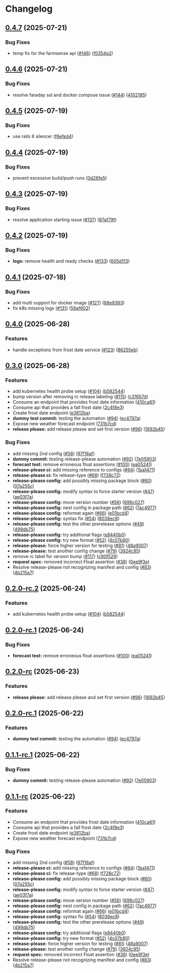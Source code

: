 # Changelog

## [0.4.7](https://github.com/Plant-Coach/plant_coach_weather_api/compare/v0.4.6...v0.4.7) (2025-07-21)


### Bug Fixes

* temp fix for the farmsense api ([#146](https://github.com/Plant-Coach/plant_coach_weather_api/issues/146)) ([f0354e2](https://github.com/Plant-Coach/plant_coach_weather_api/commit/f0354e2545fd083a7ffd7d99dd7edbbbce0a8c2c))

## [0.4.6](https://github.com/Plant-Coach/plant_coach_weather_api/compare/v0.4.5...v0.4.6) (2025-07-21)


### Bug Fixes

* resolve faraday ssl and docker compose issue ([#144](https://github.com/Plant-Coach/plant_coach_weather_api/issues/144)) ([4102185](https://github.com/Plant-Coach/plant_coach_weather_api/commit/41021850e165e9890d00425ec47472fec7ebf8a7))

## [0.4.5](https://github.com/Plant-Coach/plant_coach_weather_api/compare/v0.4.4...v0.4.5) (2025-07-19)


### Bug Fixes

* use rails 8 silencer ([f6efed4](https://github.com/Plant-Coach/plant_coach_weather_api/commit/f6efed43e75c8250756826e3e877061b55c3c5e9))

## [0.4.4](https://github.com/Plant-Coach/plant_coach_weather_api/compare/v0.4.3...v0.4.4) (2025-07-19)


### Bug Fixes

* prevent excessive build/push runs ([0d26fe5](https://github.com/Plant-Coach/plant_coach_weather_api/commit/0d26fe5f73c2979a8a0f98f7ae79a5ed8e28230e))

## [0.4.3](https://github.com/Plant-Coach/plant_coach_weather_api/compare/v0.4.2...v0.4.3) (2025-07-19)


### Bug Fixes

* resolve application starting issue ([#137](https://github.com/Plant-Coach/plant_coach_weather_api/issues/137)) ([87af79f](https://github.com/Plant-Coach/plant_coach_weather_api/commit/87af79f4275c5fe636dfe09497e1ce8b67e1c989))

## [0.4.2](https://github.com/Plant-Coach/plant_coach_weather_api/compare/v0.4.1...v0.4.2) (2025-07-19)


### Bug Fixes

* **logs:** remove health and ready checks ([#133](https://github.com/Plant-Coach/plant_coach_weather_api/issues/133)) ([605d113](https://github.com/Plant-Coach/plant_coach_weather_api/commit/605d1137f3da6d449387559555d934680daf5379))

## [0.4.1](https://github.com/Plant-Coach/plant_coach_weather_api/compare/v0.4.0...v0.4.1) (2025-07-18)


### Bug Fixes

* add multi support for docker image ([#127](https://github.com/Plant-Coach/plant_coach_weather_api/issues/127)) ([68e9363](https://github.com/Plant-Coach/plant_coach_weather_api/commit/68e9363ab8f883b227405f4f22083baa5bf3ad31))
* fix k8s missing logs ([#131](https://github.com/Plant-Coach/plant_coach_weather_api/issues/131)) ([56af602](https://github.com/Plant-Coach/plant_coach_weather_api/commit/56af602b2da3e0b65b0531520d75ea211f62261f))

## [0.4.0](https://github.com/Plant-Coach/plant_coach_weather_api/compare/v0.3.0...v0.4.0) (2025-06-28)


### Features

* handle exceptions from frost date service ([#123](https://github.com/Plant-Coach/plant_coach_weather_api/issues/123)) ([86255eb](https://github.com/Plant-Coach/plant_coach_weather_api/commit/86255ebaaac844c083be17c0f55ceab992b938fe))

## [0.3.0](https://github.com/Plant-Coach/plant_coach_weather_api/compare/v0.2.0...v0.3.0) (2025-06-28)


### Features

* add kubernetes health probe setup ([#104](https://github.com/Plant-Coach/plant_coach_weather_api/issues/104)) ([b582544](https://github.com/Plant-Coach/plant_coach_weather_api/commit/b582544791688a9540ac414b4f0a5de7bc66c08a))
* bump version after removing rc release labeling ([#115](https://github.com/Plant-Coach/plant_coach_weather_api/issues/115)) ([c31657d](https://github.com/Plant-Coach/plant_coach_weather_api/commit/c31657db80677baa9ed96b1bf11162c2fc577798))
* Consume an endpoint that provides frost date information ([410ca61](https://github.com/Plant-Coach/plant_coach_weather_api/commit/410ca61e25c1369167923a7989c9cf34125154e4))
* Consume api that provides a fall frost date ([2c4f8e3](https://github.com/Plant-Coach/plant_coach_weather_api/commit/2c4f8e3ec9f52d96420eeca0b8cca660d80f4637))
* Create frost date endpoint ([e3812ba](https://github.com/Plant-Coach/plant_coach_weather_api/commit/e3812ba5fbad132780534b482748fd76338dce0b))
* **dummy test commit:** testing the automation ([#94](https://github.com/Plant-Coach/plant_coach_weather_api/issues/94)) ([ec4797a](https://github.com/Plant-Coach/plant_coach_weather_api/commit/ec4797a3a38dd9725eff9b7f601acc8f5cb36d7b))
* Expose new weather forecast endpoint ([731b7cd](https://github.com/Plant-Coach/plant_coach_weather_api/commit/731b7cde7efe5b838830854a9ad6586dd441e739))
* **release please:** add release please and set first version ([#96](https://github.com/Plant-Coach/plant_coach_weather_api/issues/96)) ([1692b45](https://github.com/Plant-Coach/plant_coach_weather_api/commit/1692b454d6dbd9cd0381be1679962c3a7ce7ea40))


### Bug Fixes

* add missing 2nd config ([#58](https://github.com/Plant-Coach/plant_coach_weather_api/issues/58)) ([97f16af](https://github.com/Plant-Coach/plant_coach_weather_api/commit/97f16af9725f57f418e81454ee76815a6a699e83))
* **dummy commit:** testing release-please automation ([#92](https://github.com/Plant-Coach/plant_coach_weather_api/issues/92)) ([7e05903](https://github.com/Plant-Coach/plant_coach_weather_api/commit/7e05903d9c05939f12e4dd9eaa785647969436ba))
* **forecast test:** remove erroneous float assertions ([#100](https://github.com/Plant-Coach/plant_coach_weather_api/issues/100)) ([ea05241](https://github.com/Plant-Coach/plant_coach_weather_api/commit/ea0524104ada35a8534f2866e0a0fdb40c1c29e4))
* **release-please ci:** add missing reference to configs ([#64](https://github.com/Plant-Coach/plant_coach_weather_api/issues/64)) ([1ba1471](https://github.com/Plant-Coach/plant_coach_weather_api/commit/1ba14713db7027b433353d23488a5f30784fb13e))
* **release-please ci:** fix release-type ([#68](https://github.com/Plant-Coach/plant_coach_weather_api/issues/68)) ([f728c72](https://github.com/Plant-Coach/plant_coach_weather_api/commit/f728c722fe24524fe7db3dc2695d98d61cc27101))
* **release-please config:** add possibly missing package block ([#60](https://github.com/Plant-Coach/plant_coach_weather_api/issues/60)) ([07a255c](https://github.com/Plant-Coach/plant_coach_weather_api/commit/07a255cf1481d097676a423288456649fc5d3607))
* **release-please config:** modify syntax to force starter version ([#47](https://github.com/Plant-Coach/plant_coach_weather_api/issues/47)) ([ae03f7a](https://github.com/Plant-Coach/plant_coach_weather_api/commit/ae03f7a15a7ef6d16040bcbd20e7de763cef5e88))
* **release-please config:** move version number ([#56](https://github.com/Plant-Coach/plant_coach_weather_api/issues/56)) ([698c027](https://github.com/Plant-Coach/plant_coach_weather_api/commit/698c0277f40fa4d7daed5a38c50ce084e723a5f5))
* **release-please config:** nest config in package path ([#62](https://github.com/Plant-Coach/plant_coach_weather_api/issues/62)) ([7ac4977](https://github.com/Plant-Coach/plant_coach_weather_api/commit/7ac4977c335146e011905d306af58a070ddf48c0))
* **release-please config:** reformat again ([#66](https://github.com/Plant-Coach/plant_coach_weather_api/issues/66)) ([e01bcd4](https://github.com/Plant-Coach/plant_coach_weather_api/commit/e01bcd4b7e6140bbb1ea7a9345b7a6eccc3859ca))
* **release-please config:** syntax fix ([#54](https://github.com/Plant-Coach/plant_coach_weather_api/issues/54)) ([8038ec8](https://github.com/Plant-Coach/plant_coach_weather_api/commit/8038ec8204a9c45e3798d09a1eab589fbf5a3866))
* **release-please config:** test the other prerelease options ([#49](https://github.com/Plant-Coach/plant_coach_weather_api/issues/49)) ([499db75](https://github.com/Plant-Coach/plant_coach_weather_api/commit/499db757b09451179a4af95bc749d297a4527549))
* **release-please config:** try additional flags ([e8440b0](https://github.com/Plant-Coach/plant_coach_weather_api/commit/e8440b0cbbfc0b67cd1ab8d3e769b72358510338))
* **release-please config:** try new format ([#52](https://github.com/Plant-Coach/plant_coach_weather_api/issues/52)) ([4c07b80](https://github.com/Plant-Coach/plant_coach_weather_api/commit/4c07b809e0230033c38458de49255edbe63ad73a))
* **release-please:** force higher version for testing ([#81](https://github.com/Plant-Coach/plant_coach_weather_api/issues/81)) ([48a9007](https://github.com/Plant-Coach/plant_coach_weather_api/commit/48a90079e8c7149e8fdc9c9dabce650220274e08))
* **release-please:** test another config change ([#79](https://github.com/Plant-Coach/plant_coach_weather_api/issues/79)) ([3924c95](https://github.com/Plant-Coach/plant_coach_weather_api/commit/3924c9506b98da4ba0e4752428de449fc326a1d4))
* remove rc label for version bump ([#117](https://github.com/Plant-Coach/plant_coach_weather_api/issues/117)) ([c90f529](https://github.com/Plant-Coach/plant_coach_weather_api/commit/c90f529921b624dd953ea8a1eca1bfbc6739c4b3))
* **request spec:** removed incorrect Float assertion ([#38](https://github.com/Plant-Coach/plant_coach_weather_api/issues/38)) ([0ee9f3e](https://github.com/Plant-Coach/plant_coach_weather_api/commit/0ee9f3e314213b5f30df1a8028afc52a02e9da59))
* Resolve release-please not recognizing manifest and config ([#83](https://github.com/Plant-Coach/plant_coach_weather_api/issues/83)) ([4b215a7](https://github.com/Plant-Coach/plant_coach_weather_api/commit/4b215a7a93c2d97ee2cccbffb633c0f577e3190b))

## [0.2.0-rc.2](https://github.com/Plant-Coach/plant_coach_weather_api/compare/v0.2.0-rc.1...v0.2.0-rc.2) (2025-06-24)


### Features

* add kubernetes health probe setup ([#104](https://github.com/Plant-Coach/plant_coach_weather_api/issues/104)) ([b582544](https://github.com/Plant-Coach/plant_coach_weather_api/commit/b582544791688a9540ac414b4f0a5de7bc66c08a))

## [0.2.0-rc.1](https://github.com/Plant-Coach/plant_coach_weather_api/compare/v0.2.0-rc...v0.2.0-rc.1) (2025-06-24)


### Bug Fixes

* **forecast test:** remove erroneous float assertions ([#100](https://github.com/Plant-Coach/plant_coach_weather_api/issues/100)) ([ea05241](https://github.com/Plant-Coach/plant_coach_weather_api/commit/ea0524104ada35a8534f2866e0a0fdb40c1c29e4))

## [0.2.0-rc](https://github.com/Plant-Coach/plant_coach_weather_api/compare/v0.1.0...v0.2.0-rc) (2025-06-23)


### Features

* **release please:** add release please and set first version ([#96](https://github.com/Plant-Coach/plant_coach_weather_api/issues/96)) ([1692b45](https://github.com/Plant-Coach/plant_coach_weather_api/commit/1692b454d6dbd9cd0381be1679962c3a7ce7ea40))

## [0.2.0-rc.1](https://github.com/Plant-Coach/plant_coach_weather_api/compare/v0.1.1-rc.1...v0.2.0-rc.1) (2025-06-22)


### Features

* **dummy test commit:** testing the automation ([#94](https://github.com/Plant-Coach/plant_coach_weather_api/issues/94)) ([ec4797a](https://github.com/Plant-Coach/plant_coach_weather_api/commit/ec4797a3a38dd9725eff9b7f601acc8f5cb36d7b))

## [0.1.1-rc.1](https://github.com/Plant-Coach/plant_coach_weather_api/compare/v0.1.1-rc...v0.1.1-rc.1) (2025-06-22)


### Bug Fixes

* **dummy commit:** testing release-please automation ([#92](https://github.com/Plant-Coach/plant_coach_weather_api/issues/92)) ([7e05903](https://github.com/Plant-Coach/plant_coach_weather_api/commit/7e05903d9c05939f12e4dd9eaa785647969436ba))

## [0.1.1-rc](https://github.com/Plant-Coach/plant_coach_weather_api/compare/v0.1.0...v0.1.1-rc) (2025-06-22)


### Features

* Consume an endpoint that provides frost date information ([410ca61](https://github.com/Plant-Coach/plant_coach_weather_api/commit/410ca61e25c1369167923a7989c9cf34125154e4))
* Consume api that provides a fall frost date ([2c4f8e3](https://github.com/Plant-Coach/plant_coach_weather_api/commit/2c4f8e3ec9f52d96420eeca0b8cca660d80f4637))
* Create frost date endpoint ([e3812ba](https://github.com/Plant-Coach/plant_coach_weather_api/commit/e3812ba5fbad132780534b482748fd76338dce0b))
* Expose new weather forecast endpoint ([731b7cd](https://github.com/Plant-Coach/plant_coach_weather_api/commit/731b7cde7efe5b838830854a9ad6586dd441e739))


### Bug Fixes

* add missing 2nd config ([#58](https://github.com/Plant-Coach/plant_coach_weather_api/issues/58)) ([97f16af](https://github.com/Plant-Coach/plant_coach_weather_api/commit/97f16af9725f57f418e81454ee76815a6a699e83))
* **release-please ci:** add missing reference to configs ([#64](https://github.com/Plant-Coach/plant_coach_weather_api/issues/64)) ([1ba1471](https://github.com/Plant-Coach/plant_coach_weather_api/commit/1ba14713db7027b433353d23488a5f30784fb13e))
* **release-please ci:** fix release-type ([#68](https://github.com/Plant-Coach/plant_coach_weather_api/issues/68)) ([f728c72](https://github.com/Plant-Coach/plant_coach_weather_api/commit/f728c722fe24524fe7db3dc2695d98d61cc27101))
* **release-please config:** add possibly missing package block ([#60](https://github.com/Plant-Coach/plant_coach_weather_api/issues/60)) ([07a255c](https://github.com/Plant-Coach/plant_coach_weather_api/commit/07a255cf1481d097676a423288456649fc5d3607))
* **release-please config:** modify syntax to force starter version ([#47](https://github.com/Plant-Coach/plant_coach_weather_api/issues/47)) ([ae03f7a](https://github.com/Plant-Coach/plant_coach_weather_api/commit/ae03f7a15a7ef6d16040bcbd20e7de763cef5e88))
* **release-please config:** move version number ([#56](https://github.com/Plant-Coach/plant_coach_weather_api/issues/56)) ([698c027](https://github.com/Plant-Coach/plant_coach_weather_api/commit/698c0277f40fa4d7daed5a38c50ce084e723a5f5))
* **release-please config:** nest config in package path ([#62](https://github.com/Plant-Coach/plant_coach_weather_api/issues/62)) ([7ac4977](https://github.com/Plant-Coach/plant_coach_weather_api/commit/7ac4977c335146e011905d306af58a070ddf48c0))
* **release-please config:** reformat again ([#66](https://github.com/Plant-Coach/plant_coach_weather_api/issues/66)) ([e01bcd4](https://github.com/Plant-Coach/plant_coach_weather_api/commit/e01bcd4b7e6140bbb1ea7a9345b7a6eccc3859ca))
* **release-please config:** syntax fix ([#54](https://github.com/Plant-Coach/plant_coach_weather_api/issues/54)) ([8038ec8](https://github.com/Plant-Coach/plant_coach_weather_api/commit/8038ec8204a9c45e3798d09a1eab589fbf5a3866))
* **release-please config:** test the other prerelease options ([#49](https://github.com/Plant-Coach/plant_coach_weather_api/issues/49)) ([499db75](https://github.com/Plant-Coach/plant_coach_weather_api/commit/499db757b09451179a4af95bc749d297a4527549))
* **release-please config:** try additional flags ([e8440b0](https://github.com/Plant-Coach/plant_coach_weather_api/commit/e8440b0cbbfc0b67cd1ab8d3e769b72358510338))
* **release-please config:** try new format ([#52](https://github.com/Plant-Coach/plant_coach_weather_api/issues/52)) ([4c07b80](https://github.com/Plant-Coach/plant_coach_weather_api/commit/4c07b809e0230033c38458de49255edbe63ad73a))
* **release-please:** force higher version for testing ([#81](https://github.com/Plant-Coach/plant_coach_weather_api/issues/81)) ([48a9007](https://github.com/Plant-Coach/plant_coach_weather_api/commit/48a90079e8c7149e8fdc9c9dabce650220274e08))
* **release-please:** test another config change ([#79](https://github.com/Plant-Coach/plant_coach_weather_api/issues/79)) ([3924c95](https://github.com/Plant-Coach/plant_coach_weather_api/commit/3924c9506b98da4ba0e4752428de449fc326a1d4))
* **request spec:** removed incorrect Float assertion ([#38](https://github.com/Plant-Coach/plant_coach_weather_api/issues/38)) ([0ee9f3e](https://github.com/Plant-Coach/plant_coach_weather_api/commit/0ee9f3e314213b5f30df1a8028afc52a02e9da59))
* Resolve release-please not recognizing manifest and config ([#83](https://github.com/Plant-Coach/plant_coach_weather_api/issues/83)) ([4b215a7](https://github.com/Plant-Coach/plant_coach_weather_api/commit/4b215a7a93c2d97ee2cccbffb633c0f577e3190b))
